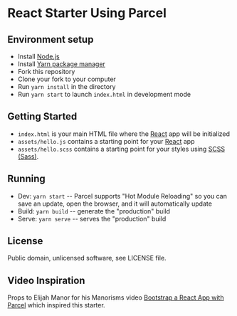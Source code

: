 # React Starter Using Parcel

## Environment setup

* Install [Node.js](https://nodejs.org/download/)
* Install [Yarn package manager](https://yarnpkg.com/en/docs/install)
* Fork this repository
* Clone your fork to your computer
* Run `yarn install` in the directory
* Run `yarn start` to launch `index.html` in development mode

## Getting Started

* `index.html` is your main HTML file where the [React](https://reactjs.org/) app will be initialized
* `assets/hello.js` contains a starting point for your [React](https://reactjs.org/) app
* `assets/hello.scss` contains a starting point for your styles using [SCSS (Sass)](http://sass-lang.com/).

## Running

* Dev: `yarn start` -- Parcel supports "Hot Module Reloading" so you can save an update, open the browser, and it will automatically update
* Build: `yarn build` -- generate the "production" build
* Serve: `yarn serve` -- serves the "production" build

## License

Public domain, unlicensed software, see LICENSE file.

## Video Inspiration

Props to Elijah Manor for his Manorisms video [Bootstrap a React App with Parcel](https://www.youtube.com/watch?v=ybjmUgKW3vU) which inspired this starter.
